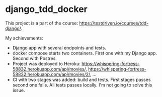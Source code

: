 # django_tdd_docker


This project is a part of the course: https://testdriven.io/courses/tdd-django/. 

My achievements: 

- Django app with several endpoints and tests. 
- docker compose starts two containers. First one with my Django app. Second with Postres. 
- Project was deployed to Heroku: https://whispering-fortress-58832.herokuapp.com/api/movies/, https://whispering-fortress-58832.herokuapp.com/api/movies/2/, ...
- CI with two stages was added: build and tests. First stages passes second one fails. All tests passes locally. I'm not going to solve this issue.